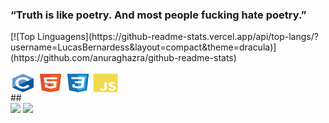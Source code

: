 ### “Truth is like poetry. And most people fucking hate poetry.”


<!-- ![Anurag's GitHub stats](https://github-readme-stats.vercel.app/api?username=LucasBernardess&show_icons=true&theme=dracula) --!>
[![Top Linguagens](https://github-readme-stats.vercel.app/api/top-langs/?username=LucasBernardess&layout=compact&theme=dracula)](https://github.com/anuraghazra/github-readme-stats)


<div style="display: inline_block"><br>
  <img align="center" alt="Lucas-HTML" height="30" width="40" src="https://raw.githubusercontent.com/devicons/devicon/master/icons/c/c-original.svg">
  <img align="center" alt="Lucas-HTML" height="30" width="40" src="https://raw.githubusercontent.com/devicons/devicon/master/icons/html5/html5-original.svg">
  <img align="center" alt="Lucas-CSS" height="30" width="40" src="https://raw.githubusercontent.com/devicons/devicon/master/icons/css3/css3-original.svg">
  <img align="center" alt="Lucas-Js" height="30" width="40" src="https://raw.githubusercontent.com/devicons/devicon/master/icons/javascript/javascript-plain.svg">
</div>
 
 ##
 
<div> 
  <a href = "mailto:lucasbernardesdepaula@gmail.com"><img src="https://img.shields.io/badge/-Gmail-%23333?style=for-the-badge&logo=gmail&logoColor=white" target="_blank"></a>
  <a href="https://www.linkedin.com/in/lucas-eduardo-bernardes-de-paula-5615b7256/" target="_blank"><img src="https://img.shields.io/badge/-LinkedIn-%230077B5?style=for-the-badge&logo=linkedin&logoColor=white" target="_blank"></a> 
  
</div>

